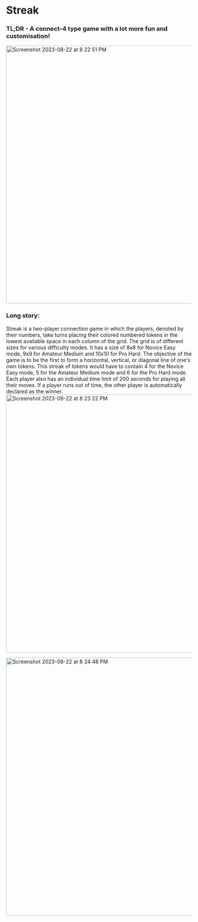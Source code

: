 # Streak


### TL;DR - A connect-4 type game with a lot more fun and customisation!

<img width="698" alt="Screenshot 2023-08-22 at 8 22 51 PM" src="https://github.com/pran13-git/Streak/assets/72128521/b9fd0fe2-9d8a-406e-ae26-81bdd49c8871">

### Long story:

Streak is a two-player connection game in which the
players, denoted by their numbers, take turns
placing their colored numbered tokens in the
lowest available space in each column of the grid. The grid is of different sizes
for various difficulty modes. It has a size of 8x8 for Novice Easy mode, 9x9 for
Amateur Medium and 10x10 for Pro Hard. The objective of the game is to be
the first to form a horizontal, vertical, or diagonal line of one's own tokens. This
streak of tokens would have to contain 4 for the Novice Easy mode, 5 for the
Amateur Medium mode and 6 for the Pro Hard mode. Each player also has an
individual time limit of 200 seconds for playing all their moves. If a player runs
out of time, the other player is automatically declared as the winner.
<img width="699" alt="Screenshot 2023-08-22 at 8 23 22 PM" src="https://github.com/pran13-git/Streak/assets/72128521/02ac8326-504e-4af6-aa52-e1947b630a20">

<img width="699" alt="Screenshot 2023-08-22 at 8 24 48 PM" src="https://github.com/pran13-git/Streak/assets/72128521/51639049-2ac5-469d-8566-4c4201dc87d1">
